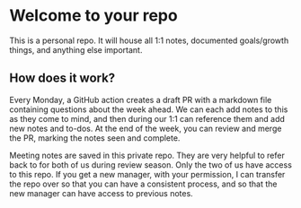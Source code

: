 # Welcome to your repo

This is a personal repo. It will house all 1:1 notes, documented goals/growth things, and anything else important.

## How does it work?

Every Monday, a GitHub action creates a draft PR with a markdown file containing questions about the week ahead. We can each add notes to this as they come to mind, and then during our 1:1 can reference them and add new notes and to-dos. At the end of the week, you can review and merge the PR, marking the notes seen and complete.

Meeting notes are saved in this private repo. They are very helpful to refer back to for both of us during review season. Only the two of us have access to this repo. If you get a new manager, with your permission, I can transfer the repo over so that you can have a consistent process, and so that the new manager can have access to previous notes.
